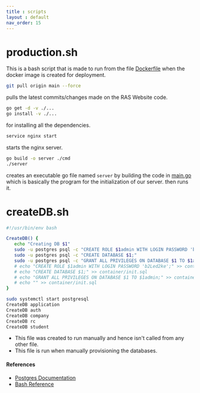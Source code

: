 ```yaml
---
title : scripts
layout : default
nav_order: 15
---
```


# production.sh

This is a bash script that is made to run from the file [Dockerfile]() when the docker image is created for deployment.

```sh
git pull origin main --force
```
pulls the latest commits/changes made on the RAS Website code.

```sh
go get -d -v ./...
go install -v ./...
```
for installing all the dependencies.

```sh
service nginx start
```
starts the nginx server.

```sh
go build -o server ./cmd
./server
```
creates an executable go file named `server` by building the code in [main.go]() which is basically the program for the initialization of our server. then runs it.

# createDB.sh

```sh
#!/usr/bin/env bash

CreateDB() {
   echo "Creating DB $1"
   sudo -u postgres psql -c "CREATE ROLE $1admin WITH LOGIN PASSWORD 'b2Led2ke';"
   sudo -u postgres psql -c "CREATE DATABASE $1;"
   sudo -u postgres psql -c "GRANT ALL PRIVILEGES ON DATABASE $1 TO $1admin;"
   # echo "CREATE ROLE $1admin WITH LOGIN PASSWORD 'b2Led2ke';" >> container/init.sql
   # echo "CREATE DATABASE $1;" >> container/init.sql
   # echo "GRANT ALL PRIVILEGES ON DATABASE $1 TO $1admin;" >> container/init.sql
   # echo "" >> container/init.sql
}

sudo systemctl start postgresql
CreateDB application
CreateDB auth
CreateDB company
CreateDB rc
CreateDB student
```

- This file was created to run manually and hence isn't called from any other file.
- This file is run when manually provisioning the databases.

#### References
- [Postgres Documentation](https://www.postgresql.org/docs/)
- [Bash Reference](gnu.org/savannah-checkouts/gnu/bash/manual/bash.html)
